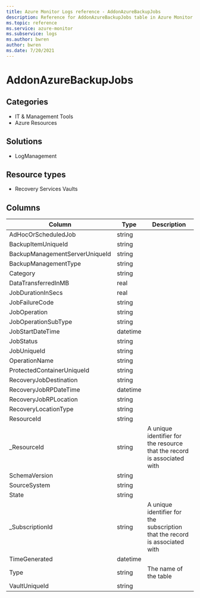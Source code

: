 ```yaml
---
title: Azure Monitor Logs reference - AddonAzureBackupJobs
description: Reference for AddonAzureBackupJobs table in Azure Monitor Logs.
ms.topic: reference
ms.service: azure-monitor
ms.subservice: logs
ms.author: bwren
author: bwren
ms.date: 7/20/2021
---
```


# AddonAzureBackupJobs

 

## Categories

- IT & Management Tools
- Azure Resources
## Solutions

- LogManagement
## Resource types

- Recovery Services Vaults




## Columns

|Column|Type|Description|
|---|---|---|
|AdHocOrScheduledJob|string||
|BackupItemUniqueId|string||
|BackupManagementServerUniqueId|string||
|BackupManagementType|string||
|Category|string||
|DataTransferredInMB|real||
|JobDurationInSecs|real||
|JobFailureCode|string||
|JobOperation|string||
|JobOperationSubType|string||
|JobStartDateTime|datetime||
|JobStatus|string||
|JobUniqueId|string||
|OperationName|string||
|ProtectedContainerUniqueId|string||
|RecoveryJobDestination|string||
|RecoveryJobRPDateTime|datetime||
|RecoveryJobRPLocation|string||
|RecoveryLocationType|string||
|ResourceId|string||
|_ResourceId|string|A unique identifier for the resource that the record is associated with|
|SchemaVersion|string||
|SourceSystem|string||
|State|string||
|_SubscriptionId|string|A unique identifier for the subscription that the record is associated with|
|TimeGenerated|datetime||
|Type|string|The name of the table|
|VaultUniqueId|string||
